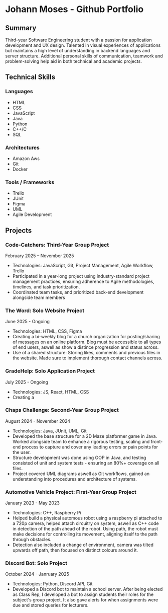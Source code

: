 # Johann Moses - Github Portfolio
## Summary
Third-year Software Engineering student with a passion for application development and UX design. Talented in visual experiences of applications but maintains a high level of understanding in backend languages and server structure. Additional personal skills of communication, teamwork and problem-solving help aid in both technical and academic projects. 

## Technical Skills
### Languages
- HTML
- CSS
- JavaScript
- Java
- Python
- C++/C
- SQL

### Architectures
- Amazon Aws
- Git
- Docker

### Tools / Frameworks
- Trello
- JUnit
- Figma
- UML
- Agile Development

## Projects
### Code-Catchers: Third-Year Group Project
February 2025 – November 2025
- Technologies: JavaScript, Git, Project Management, Agile Workflow, Trello
- Participated in a year-long project using industry-standard project management practices, ensuring adherence to Agile methodologies, timelines, and task prioritization.
- Coordinated team tasks, and prioritized back-end development alongside team members

### The Word: Solo Website Project
June 2025 - Ongoing
- Technologies: HTML, CSS, Figma
- Creating a bi-weekly blog for a church organization for posting/sharing of messages on an online platform. Blog must be accessible to all types of end users, aswell as show a distince progression and status across. 
- Use of a shared structure: Storing likes, comments and previous files in the website. Made sure to implement thorough contact channels across.

### GradeHelp: Solo Application Project
July 2025 - Ongoing
- Technologies: JS, React, HTML, CSS
- Creating a 

### Chaps Challenge: Second-Year Group Project
August 2024 - November 2024
- Technologies: Java, JUnit, UML, Git
- Developed the base structure for a 2D Maze platformer game in Java. Worked alongside team to enhance a rigorous testing, scaling and front-end process to capture and cover any leading errors or pain points for the user.
- Structure development was done using OOP in Java, and testing consisted of unit and system tests - ensuring an 80%+ coverage on all files.
- Project covered UML diagrams aswell as Git workflows, gained an understanding into procedures and architecture of systems.

### Automotive Vehicle Project: First-Year Group Project
January 2023 - May 2023
- Technologies: C++, Raspberry Pi
- Helped build a physical automous robot using a raspberry pi attached to a 720p camera, helped attach circuitry on system, aswell as C++ code in detection of the path ahead of the robot. Using path, the robot must make decisions for controlling its movement, aligning itself to the path through obstacles.
- Detection also included a change of environment, camera was tilted upwards off path, then focused on distinct colours around it.

### Discord Bot: Solo Project
October 2024 - Janruary 2025
- Technologies: Python, Discord API, Git
- Developed a Discord bot to maintain a school server. After being elected as Class Rep, I developed a bot to assign students their roles for the subject's group project. It also gave alerts for when assignments were due and stored queries for lecturers.
